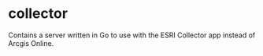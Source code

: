 # collector
Contains a server written in Go to use with the ESRI Collector app instead of Arcgis Online.
